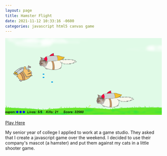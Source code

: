 ```yaml
---
layout: page
title: Hamster Flight
date: 2021-11-12 10:33:16 -0600
categories: javascript html5 canvas game
---
```


[![Image of gravity game gameplay. Click to navigate to game.](../assets/hamsterflight/gameplay.png)](https://cwynn.com/hamsterflight)

[Play Here](https://cwynn.com/hamsterflight)

My senior year of college I applied to work at a game studio. They asked that I create a javascript game over the weekend. I decided to use their company's mascot (a hamster) and put them against my cats in a little shooter game.
